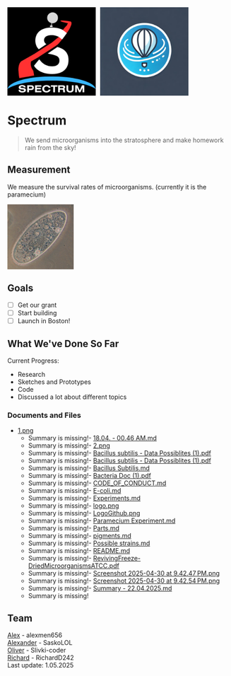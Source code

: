 <div style="display: flex; align-items: center;">
  <img src="logo.png" width="200" style="vertical-align: middle; margin-right: 10px;">
  <img src="discord_logo.webp" width="200" style="vertical-align: middle;">
</div>

# Spectrum

> We send microorganisms into the stratosphere and make homework rain from the sky!



## Measurement

We measure the survival rates of microorganisms. (currently it is the paramecium)


<img src="Paramecium.jpg" width="150" style="vertical-align: middle; margin-right: 10px;">

## Goals

- [ ] Get our grant  
- [ ] Start building
- [ ] Launch in Boston! 

## What We've Done So Far

Current Progress:

- Research
- Sketches and Prototypes
- Code
- Discussed a lot about different topics


### Documents and Files

- [1.png](Research%5CRichard%5C1.png)
   - Summary is missing!- [18.04. - 00.46 AM.md](Research%5COliver%5CBacteria%5C18.04.%20-%2000.46%20AM.md)
   - Summary is missing!- [2.png](Research%5CRichard%5C2.png)
   - Summary is missing!- [Bacillus subtilis - Data Possiblites (1).pdf](Research%5CAlexander%5CBacillus%20subtilis%20-%20Data%20Possiblites%20%281%29.pdf)
   - Summary is missing!- [Bacillus subtilis - Data Possiblites (1).pdf](Research%5CRichard%5CBacillus%20subtilis%20-%20Data%20Possiblites%20%281%29.pdf)
   - Summary is missing!- [Bacillus Subtilis.md](Research%5COliver%5CBacteria%5Cdata%5CBacillus%20Subtilis.md)
   - Summary is missing!- [Bacteria Doc (1).pdf](Research%5CRichard%5CBacteria%20Doc%20%281%29.pdf)
   - Summary is missing!- [CODE_OF_CONDUCT.md](CODE_OF_CONDUCT.md)
   - Summary is missing!- [E-coli.md](Research%5COliver%5CBacteria%5Cdata%5CE-coli.md)
   - Summary is missing!- [Experiments.md](Research%5COliver%5CBacteria%5CExperiments.md)
   - Summary is missing!- [logo.png](logo.png)
   - Summary is missing!- [LogoGithub.png](LogoGithub.png)
   - Summary is missing!- [Paramecium Experiment.md](Research%5COliver%5CBacteria%5CParamecium%20Experiment.md)
   - Summary is missing!- [Parts.md](Research%5COliver%5CBacteria%5CParts.md)
   - Summary is missing!- [pigments.md](Research%5COliver%5CBacteria%5Cpigments.md)
   - Summary is missing!- [Possible strains.md](Research%5COliver%5CBacteria%5CPossible%20strains.md)
   - Summary is missing!- [README.md](README.md)
   - Summary is missing!- [RevivingFreeze-DriedMicroorganismsATCC.pdf](Research%5CAlexander%5CRevivingFreeze-DriedMicroorganismsATCC.pdf)
   - Summary is missing!- [Screenshot 2025-04-30 at 9.42.47 PM.png](Research%5CAlex%5CTInkercad%5CScreenshot%202025-04-30%20at%209.42.47%E2%80%AFPM.png)
   - Summary is missing!- [Screenshot 2025-04-30 at 9.42.54 PM.png](Research%5CAlex%5CTInkercad%5CScreenshot%202025-04-30%20at%209.42.54%E2%80%AFPM.png)
   - Summary is missing!- [Summary - 22.04.2025.md](Research%5COliver%5CBacteria%5CSummary%20-%2022.04.2025.md)
   - Summary is missing!

## Team
[Alex](https://hackclub.slack.com/team/U0877PG14F4) - alexmen656 \
[Alexander](https://hackclub.slack.com/team/U08HE8KST8T) - SaskoLOL \
[Oliver](https://hackclub.slack.com/team/U07L48Q6BUY) - Slivki-coder \
[Richard](https://hackclub.slack.com/team/U08HH8E5DQB) - RichardD242 \
Last update: 1.05.2025
